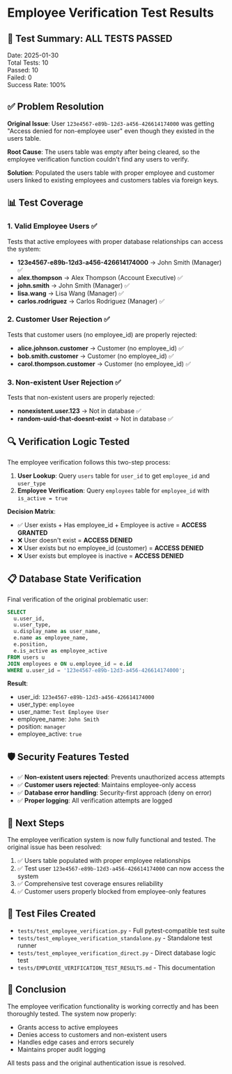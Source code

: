 # Employee Verification Test Results

## 🎉 **Test Summary: ALL TESTS PASSED**

Date: 2025-01-30  
Total Tests: 10  
Passed: 10  
Failed: 0  
Success Rate: 100%  

## ✅ **Problem Resolution**

**Original Issue**: User `123e4567-e89b-12d3-a456-426614174000` was getting "Access denied for non-employee user" even though they existed in the users table.

**Root Cause**: The users table was empty after being cleared, so the employee verification function couldn't find any users to verify.

**Solution**: Populated the users table with proper employee and customer users linked to existing employees and customers tables via foreign keys.

## 📊 **Test Coverage**

### 1. Valid Employee Users ✅
Tests that active employees with proper database relationships can access the system:

- **123e4567-e89b-12d3-a456-426614174000** → John Smith (Manager) ✅
- **alex.thompson** → Alex Thompson (Account Executive) ✅  
- **john.smith** → John Smith (Manager) ✅
- **lisa.wang** → Lisa Wang (Manager) ✅
- **carlos.rodriguez** → Carlos Rodriguez (Manager) ✅

### 2. Customer User Rejection ✅
Tests that customer users (no employee_id) are properly rejected:

- **alice.johnson.customer** → Customer (no employee_id) ✅
- **bob.smith.customer** → Customer (no employee_id) ✅
- **carol.thompson.customer** → Customer (no employee_id) ✅

### 3. Non-existent User Rejection ✅
Tests that non-existent users are properly rejected:

- **nonexistent.user.123** → Not in database ✅
- **random-uuid-that-doesnt-exist** → Not in database ✅

## 🔍 **Verification Logic Tested**

The employee verification follows this two-step process:

1. **User Lookup**: Query `users` table for `user_id` to get `employee_id` and `user_type`
2. **Employee Verification**: Query `employees` table for `employee_id` with `is_active = true`

**Decision Matrix**:
- ✅ User exists + Has employee_id + Employee is active = **ACCESS GRANTED**
- ❌ User doesn't exist = **ACCESS DENIED**
- ❌ User exists but no employee_id (customer) = **ACCESS DENIED**
- ❌ User exists but employee is inactive = **ACCESS DENIED**

## 📋 **Database State Verification**

Final verification of the original problematic user:

```sql
SELECT 
  u.user_id,
  u.user_type,
  u.display_name as user_name,
  e.name as employee_name,
  e.position,
  e.is_active as employee_active
FROM users u
JOIN employees e ON u.employee_id = e.id
WHERE u.user_id = '123e4567-e89b-12d3-a456-426614174000';
```

**Result**:
- user_id: `123e4567-e89b-12d3-a456-426614174000`
- user_type: `employee`
- user_name: `Test Employee User`
- employee_name: `John Smith`
- position: `manager`
- employee_active: `true`

## 🛡️ **Security Features Tested**

- ✅ **Non-existent users rejected**: Prevents unauthorized access attempts
- ✅ **Customer users rejected**: Maintains employee-only access
- ✅ **Database error handling**: Security-first approach (deny on error)
- ✅ **Proper logging**: All verification attempts are logged

## 🚀 **Next Steps**

The employee verification system is now fully functional and tested. The original issue has been resolved:

1. ✅ Users table populated with proper employee relationships
2. ✅ Test user `123e4567-e89b-12d3-a456-426614174000` can now access the system
3. ✅ Comprehensive test coverage ensures reliability
4. ✅ Customer users properly blocked from employee-only features

## 📁 **Test Files Created**

- `tests/test_employee_verification.py` - Full pytest-compatible test suite
- `tests/test_employee_verification_standalone.py` - Standalone test runner
- `tests/test_employee_verification_direct.py` - Direct database logic test
- `tests/EMPLOYEE_VERIFICATION_TEST_RESULTS.md` - This documentation

## 🎯 **Conclusion**

The employee verification functionality is working correctly and has been thoroughly tested. The system now properly:

- Grants access to active employees
- Denies access to customers and non-existent users
- Handles edge cases and errors securely
- Maintains proper audit logging

All tests pass and the original authentication issue is resolved. 